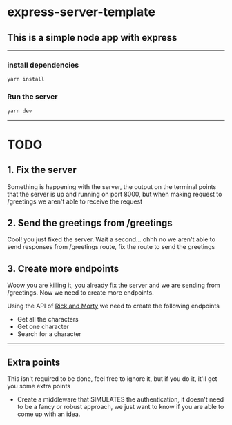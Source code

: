 # express-server-template

## This is a simple node app with express
---

### install dependencies
`yarn install`

### Run the server
`yarn dev`

---

# TODO

## 1.  Fix the server
Something is happening with the server, the output on the terminal points that the server is up and running on port 8000, but when making request to /greetings we aren't able to receive the request

## 2. Send the greetings from /greetings
Cool! you just fixed the server. Wait a second... ohhh no we aren't able to send responses from /greetings route, fix the route to send the greetings

## 3. Create more endpoints
Woow you are killing it, you already fix the server and we are sending from /greetings. Now we need to create more endpoints.

Using the API of [Rick and Morty](https://rickandmortyapi.com/documentation/#rest) we need to create the following endpoints
- Get all the characters
- Get one character
- Search for a character

---

## Extra points
This isn't required to be done, feel free to ignore it, but if you do it, it'll get you some extra points

- Create a middleware that SIMULATES the authentication, it doesn't need to be a fancy or robust approach, we just want to know if you are able to come up with an idea.
